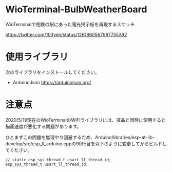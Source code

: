 # WioTerminal-BulbWeatherBoard
WioTerminalで相鉄の駅にあった電光掲示板を再現するスケッチ

https://twitter.com/103yen/status/1261860567997755392

# 使用ライブラリ
次のライブラリをインストールしてください。
- ArduinoJson https://arduinojson.org/

# 注意点
2020/5/19現在のWioTerminalのWiFiライブラリには、液晶と同時に使用すると描画速度が悪化する問題があります。

ひとまずこの問題を無理やり回避するため、Arduino/libraries/esp-at-lib-develop/src/esp_ll_arduino.cppの90行目を以下のように変更してからビルドしてください。
```
// static esp_sys_thread_t usart_ll_thread_id;
esp_sys_thread_t usart_ll_thread_id;
```
